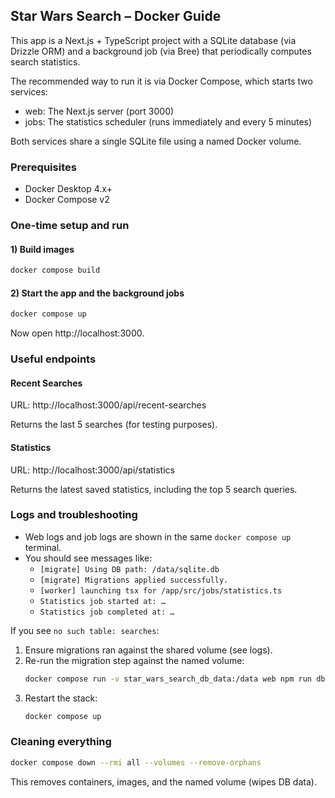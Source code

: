 ## Star Wars Search – Docker Guide

This app is a Next.js + TypeScript project with a SQLite database (via Drizzle ORM) and a background job (via Bree) that periodically computes search statistics.

The recommended way to run it is via Docker Compose, which starts two services:
- web: The Next.js server (port 3000)
- jobs: The statistics scheduler (runs immediately and every 5 minutes)

Both services share a single SQLite file using a named Docker volume.

### Prerequisites
- Docker Desktop 4.x+
- Docker Compose v2

### One-time setup and run

#### 1) Build images

```bash
docker compose build
```

#### 2) Start the app and the background jobs

```bash
docker compose up
```

Now open http://localhost:3000.

### Useful endpoints

#### Recent Searches

URL: http://localhost:3000/api/recent-searches

Returns the last 5 searches (for testing purposes).

#### Statistics

URL: http://localhost:3000/api/statistics

Returns the latest saved statistics, including the top 5 search queries.

### Logs and troubleshooting
- Web logs and job logs are shown in the same `docker compose up` terminal.
- You should see messages like:
	- `[migrate] Using DB path: /data/sqlite.db`
	- `[migrate] Migrations applied successfully.`
	- `[worker] launching tsx for /app/src/jobs/statistics.ts`
	- `Statistics job started at: …`
	- `Statistics job completed at: …`

If you see `no such table: searches`:
1. Ensure migrations ran against the shared volume (see logs).
2. Re-run the migration step against the named volume:
	 ```bash
	 docker compose run -v star_wars_search_db_data:/data web npm run db:migrate
	 ```
3. Restart the stack:
	 ```bash
	 docker compose up
	 ```

### Cleaning everything
```bash
docker compose down --rmi all --volumes --remove-orphans
```

This removes containers, images, and the named volume (wipes DB data).
